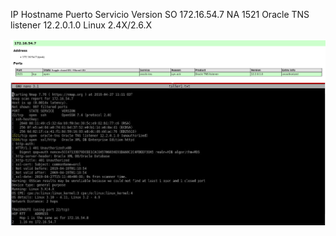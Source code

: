 IP            Hostname    Puerto  Servicio            Version     SO
172.16.54.7   NA          1521    Oracle TNS listener 12.2.0.1.0  Linux 2.4X/2.6.X


![Captura](/Captura.PNG)
![Captura](/taller.JPG)

